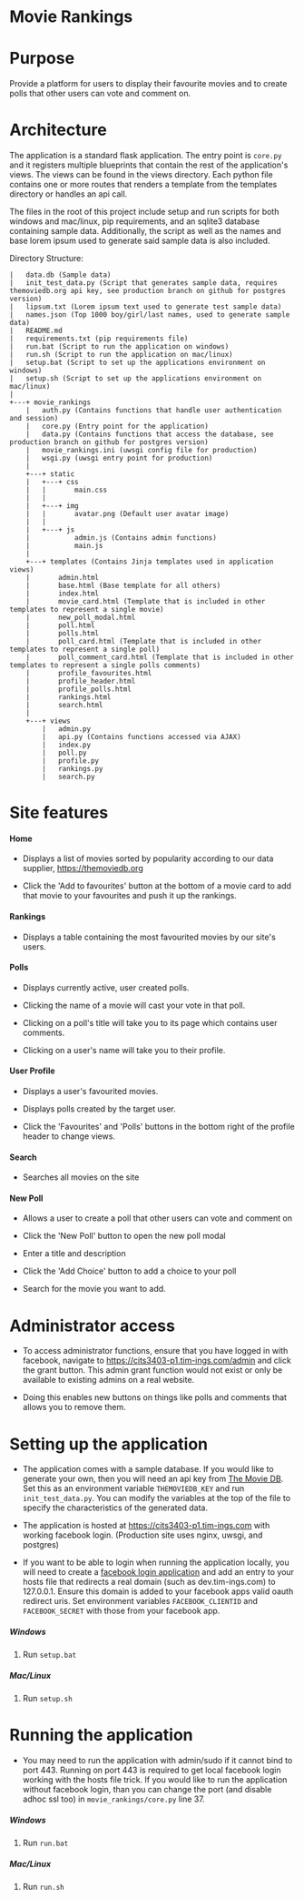 # Movie Rankings

# Purpose

Provide a platform for users to display their favourite movies and to create polls that other users can vote and comment on.

# Architecture

The application is a standard flask application. The entry point is `core.py` and it registers multiple blueprints that contain the rest of the application's views. The views can be found in the views directory. Each python file contains one or more routes that renders a template from the templates directory or handles an api call.

The files in the root of this project include setup and run scripts for both windows and mac/linux, pip requirements, and an sqlite3 database containing sample data. Additionally, the script as well as the names and base lorem ipsum used to generate said sample data is also included.

Directory Structure:

    |   data.db (Sample data)
    |   init_test_data.py (Script that generates sample data, requires themoviedb.org api key, see production branch on github for postgres version)
    |   lipsum.txt (Lorem ipsum text used to generate test sample data)
    |   names.json (Top 1000 boy/girl/last names, used to generate sample data)
    |   README.md
    |   requirements.txt (pip requirements file) 
    |   run.bat (Script to run the application on windows)
    |   run.sh (Script to run the application on mac/linux)
    |   setup.bat (Script to set up the applications environment on windows)
    |   setup.sh (Script to set up the applications environment on mac/linux)
    |  
    +---+ movie_rankings  
        |   auth.py (Contains functions that handle user authentication and session)
        |   core.py (Entry point for the application)
        |   data.py (Contains functions that access the database, see production branch on github for postgres version)
        |   movie_rankings.ini (uwsgi config file for production)
        |   wsgi.py (uwsgi entry point for production)
        |  
        +---+ static  
        |   +---+ css  
        |   |       main.css  
        |   |  
        |   +---+ img  
        |   |       avatar.png (Default user avatar image)
        |   |  
        |   +---+ js  
        |           admin.js (Contains admin functions)
        |           main.js  
        |  
        +---+ templates (Contains Jinja templates used in application views)
        |       admin.html
        |       base.html (Base template for all others)
        |       index.html  
        |       movie_card.html (Template that is included in other templates to represent a single movie)
        |       new_poll_modal.html  
        |       poll.html  
        |       polls.html  
        |       poll_card.html (Template that is included in other templates to represent a single poll)
        |       poll_comment_card.html (Template that is included in other templates to represent a single polls comments)
        |       profile_favourites.html  
        |       profile_header.html  
        |       profile_polls.html  
        |       rankings.html  
        |       search.html  
        |  
        +---+ views  
            |   admin.py
            |   api.py (Contains functions accessed via AJAX)
            |   index.py
            |   poll.py  
            |   profile.py  
            |   rankings.py  
            |   search.py  

# Site features

#### Home

- Displays a list of movies sorted by popularity according to our data supplier, https://themoviedb.org

- Click the 'Add to favourites' button at the bottom of a movie card to add that movie to your favourites and push it up the rankings.

#### Rankings

- Displays a table containing the most favourited movies by our site's users.

#### Polls

- Displays currently active, user created polls.

- Clicking the name of a movie will cast your vote in that poll.

- Clicking on a poll's title will take you to its page which contains user comments.

- Clicking on a user's name will take you to their profile.

#### User Profile

- Displays a user's favourited movies.

- Displays polls created by the target user.

- Click the 'Favourites' and 'Polls' buttons in the bottom right of the profile header to change views.

#### Search

- Searches all movies on the site

#### New Poll

- Allows a user to create a poll that other users can vote and comment on

- Click the 'New Poll' button to open the new poll modal

- Enter a title and description

- Click the 'Add Choice' button to add a choice to your poll

- Search for the movie you want to add.


# Administrator access

- To access administrator functions, ensure that you have logged in with facebook, navigate to https://cits3403-p1.tim-ings.com/admin and click the grant button. This admin grant function would not exist or only be available to existing admins on a real website.

- Doing this enables new buttons on things like polls and comments that allows you to remove them.

# Setting up the application

- The application comes with a sample database. If you would like to generate your own, then you will need an api key from [The Movie DB](https://themoviedb.org). Set this as an environment variable `THEMOVIEDB_KEY` and run `init_test_data.py`. You can modify the variables at the top of the file to specify the characteristics of the generated data.

- The application is hosted at https://cits3403-p1.tim-ings.com with working facebook login. (Production site uses nginx, uwsgi, and postgres)

- If you want to be able to login when running the application locally, you will need to create a [facebook login application](https://developers.facebook.com/) and add an entry to your hosts file that redirects a real domain (such as dev.tim-ings.com) to 127.0.0.1. Ensure this domain is added to your facebook apps valid oauth redirect uris. Set environment variables `FACEBOOK_CLIENTID` and `FACEBOOK_SECRET` with those from your facebook app.

##### Windows

1. Run `setup.bat`

##### Mac/Linux

1. Run `setup.sh`

# Running the application

- You may need to run the application with admin/sudo if it cannot bind to port 443. Running on port 443 is required to get local facebook login working with the hosts file trick. If you would like to run the application without facebook login, than you can change the port (and disable adhoc ssl too) in `movie_rankings/core.py` line 37.

##### Windows

1. Run `run.bat`

##### Mac/Linux

1. Run `run.sh`
